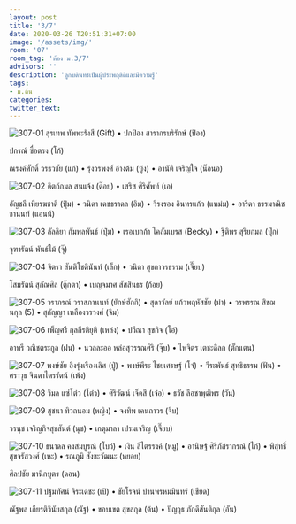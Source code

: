 ```yaml
---
layout: post
title: '3/7'
date: 2020-03-26 T20:51:31+07:00
image: '/assets/img/'
room: '07'
room_tag: 'ห้อง ม.3/7'
advisors: ''
description: 'ลูกบดินทรเป็นผู้ประพฤติดีและมีความรู้'
tags:
- ม.ต้น
categories:
twitter_text:
---
```

![307-01](https://res.cloudinary.com/dbruw74ms/image/upload/r_8,c_fit,w_760/v1585154739/307-01_lxyqik.png)
สุรเทพ ทัพพะรังสี (Gift) • ปกป้อง สารากรบริรักษ์ (ป้อง)

ปกรณ์ ซื่อตรง (โก้)

ณรงค์ศักดิ์ วรธวชัย (แก่) • รุ่งวรพงศ์ อ่างต้ม (บู้ง) • อานัติ เจริญใจ (น๊อนอ)

![307-02](https://res.cloudinary.com/dbruw74ms/image/upload/r_8,c_fit,w_760/v1585154736/307-02_fzcxel.png)
ดิตถ์กมล สนแจ้ง (ด๊อย) • เสริส ศิริศัพท์ (เอ)

อัญชลี เทียรฆชาติ (ปุ้ม) • วนิดา เดชธราดล (อิม) • วิรงรอง อินทรแก้ว (แหม่ม) • อาริดา ธรรมาณิชชานนท์ (แอนน์)

![307-03](https://res.cloudinary.com/dbruw74ms/image/upload/r_8,c_fit,w_760/v1585154734/307-03_qvnlpj.png)
ลัลลิยา กัมพลพันธ์ (ปุ๋ม) • เรอเบกก้า โคลัมเบรส (Becky) • ฐิติพร สุริยกมล (ปุ๊ก)

จุฑารัตน์ พันธ์ไม้ (จุ๊)

![307-04](https://res.cloudinary.com/dbruw74ms/image/upload/r_8,c_fit,w_760/v1585154734/307-04_x5cyj4.png)
จิตรา สันติโชตินันท์ (เล็ก) • วนิดา สุขถาวรธรรม (เจี๊ยบ)

โสมรัตน์ สุกัณศิล (ตุ๊กตา) • เบญจมาศ สัสสินธร (ก้อย)

![307-05](https://res.cloudinary.com/dbruw74ms/image/upload/r_8,c_fit,w_760/v1585154736/307-05_jh2lei.png)
วราภรณ์ วราสภานนท์ (ยักษ์ฮักกิ) • สุดาวัลย์ แก้วพฤหัสชัย (ม๋า) • วรพรรณ สิชฌนกุล (5) • สุกัญญา เหลืองวรวงศ์ (จิม)

![307-06](https://res.cloudinary.com/dbruw74ms/image/upload/r_8,c_fit,w_760/v1585154734/307-06_sgwn0d.png)
เพ็ญศรี กุลกีรติยุติ (เหล่ง) • ปวีณา สุขกิจ (โอ๋)

อาทรี วณิชตระกูล (ฝน) • นวลละออ หล่อสุวรรณศิริ (จุ๊บ) • ไพจิตร เตชะดิลก (ตั๊กแตน)

![307-07](https://res.cloudinary.com/dbruw74ms/image/upload/r_8,c_fit,w_760/v1585154740/307-07_vjikon.png)
พงษ์ชัย อิงรุ่งเรืองเลิศ (ปู่) • พงษ์พีระ ไชยเศรษฐ์ (โจ๋) • วีระพันธ์ สุทธิธรรม (ฟัน) • ศราวุธ จินดาไตรรัตน์ (เพ้ง)

![307-08](https://res.cloudinary.com/dbruw74ms/image/upload/r_8,c_fit,w_760/v1585154738/307-08_emrfxg.png)
วิมล แซ่โต๋ว (โต๋ว) • ศิริวัฒน์ เจ็ดสี (เจ๋อ) • ธวัช ลือชาพุฒิพร (วัน)

![307-09](https://res.cloudinary.com/dbruw74ms/image/upload/r_8,c_fit,w_760/v1585154740/307-09_lyjh9n.png)
สุชนา ทิวถนอม (หญิง) • จงทิพ เคนถาวร (จิบ)

วรนุช เจริญกิจสุขสันต์ (นุช) • เกตุมาลา เปรมเจริญ (เจี๊ยบ)

![307-10](https://res.cloudinary.com/dbruw74ms/image/upload/r_8,c_fit,w_760/v1585154741/307-10_fhvshx.png)
ธนาดล คงสมบูรณ์ (โบว์) • เงิน ลีไตรรงค์ (หมู) • อานิษฐ์ ศิริภัสรากรณ์ (ไก่) • พิสุทธิ์ สุขจรัสวงศ์ (เหะ) • รณภูมิ สังขะวัฒนะ (หยอย)

ศิลปชัย มานิกบุตร (ดอน)

![307-11](https://res.cloudinary.com/dbruw74ms/image/upload/r_8,c_fit,w_760/v1585154742/307-11_yu7ohk.png)
ปฐมทัศน์ จิระเดชะ (เป้) • ชัยโรจน์ ปานพรหมมินทร์ (เขียด)

ณัฐพล เกียรติวินัยสกุล (ณัฐ) • ขอบเขต สุขสกุล (ต้น) • ปัญวุธ ภักดีสันติกุล (อั๋น)
